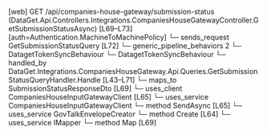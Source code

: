 [web] GET /api/companies-house-gateway/submission-status  (DataGet.Api.Controllers.Integrations.CompaniesHouseGatewayController.GetSubmissionStatusAsync)  [L69–L73] [auth=Authentication.MachineToMachinePolicy]
  └─ sends_request GetSubmissionStatusQuery [L72]
    └─ generic_pipeline_behaviors 2
      └─ DatagetTokenSyncBehaviour
      └─ DatagetTokenSyncBehaviour
    └─ handled_by DataGet.Integrations.CompaniesHouseGateway.Api.Queries.GetSubmissionStatusQueryHandler.Handle [L43–L71]
      └─ maps_to SubmissionStatusResponseDto [L69]
      └─ uses_client CompaniesHouseInputGatewayClient [L65]
      └─ uses_service CompaniesHouseInputGatewayClient
        └─ method SendAsync [L65]
      └─ uses_service GovTalkEnvelopeCreator
        └─ method Create [L64]
      └─ uses_service IMapper
        └─ method Map [L69]


